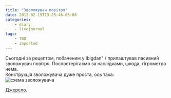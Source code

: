 ```yaml
---
title: "Зволожувач повітря"
date: 2012-02-19T13:25:46-05:00
categories:
    - diary
    - livejournal
tags:
    - TBD
    - imported
---
```


Сьогодні за рецептом, побаченим у ibigdan" / прилаштував пасивний зволожувач повітря. Поспостерігаємо за наслідками, шкода, гігрометра нема.  
Конструкція зволожувача дуже проста, ось така:  
![схема зволожувача](http://img-fotki.yandex.ru/get/4408/138238612.45/0_6d65c_f785b4b4_orig)  
  
[Джерело](http://ibigdan.livejournal.com/10239644.html).
